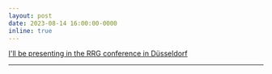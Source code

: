 ```yaml
---
layout: post
date: 2023-08-14 16:00:00-0000
inline: true
---
```

[I'll be presenting in the RRG conference in Düsseldorf]([https://www.iak.uni-bonn.de/de/institut/abteilungen/altamerikanistik/veranstaltungen-1/kolloquiumstitel-wird-noch-bekannt-gegeben](https://rrg2023.phil.hhu.de)) 

---
